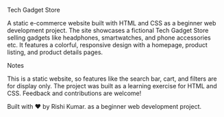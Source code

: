 Tech Gadget Store

A static e-commerce website built with HTML and CSS as a beginner web development project. The site showcases a fictional Tech Gadget Store selling gadgets like headphones, smartwatches, and phone accessories etc. It features a colorful, responsive design with a homepage, product listing, and product details pages.

Notes


This is a static website, so features like the search bar, cart, and filters are for display only.
The project was built as a learning exercise for HTML and CSS. Feedback and contributions are welcome!

Built with ❤️ by Rishi Kumar. as a beginner web development project.
